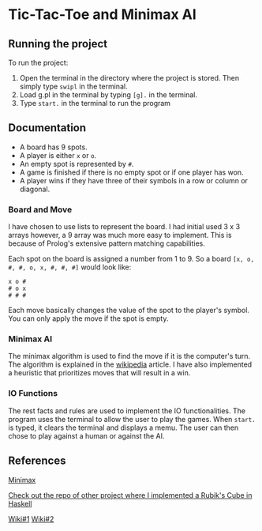 # Tic-Tac-Toe and Minimax AI

## Running the project

To run the project:
1. Open the terminal in the directory where the project is stored. Then simply type `swipl` in the terminal.
2. Load g.pl in the terminal by typing `[g].` in the terminal.
3. Type `start.` in the terminal to run the program

## Documentation

- A board has 9 spots.
- A player is either `x` or `o`.
- An empty spot is represented by `#`.
- A game is finished if there is no empty spot or if one player has won.
- A player wins if they have three of their symbols in a row or column or diagonal.

### Board and Move

I have chosen to use lists to represent the board. I had initial used 3 x 3 arrays however, a 9 array was much more easy to implement. This is because of Prolog's extensive pattern matching capabilities.

Each spot on the board is assigned a number from 1 to 9. So a board `[x, o, #, #, o, x, #, #, #]` would look like:

```
x o #
# o x
# # #
```

Each move basically changes the value of the spot to the player's symbol. You can only apply the move if the spot is empty.

### Minimax AI

The minimax algorithm is used to find the move if it is the computer's turn. The algorithm is explained in the [wikipedia](https://en.wikipedia.org/wiki/Minimax) article. I have also implemented a heuristic that prioritizes moves that will result in a win.

### IO Functions

The rest facts and rules are used to implement the IO functionalities. The program uses the terminal to allow the user to play the games. When `start.` is typed, it clears the terminal and displays a memu. The user can then chose to play against a human or against the AI.

## References
[Minimax](https://en.wikipedia.org/wiki/Minimax) 

[Check out the repo of other project where I implemented a Rubik's Cube in Haskell](https://github.com/dietcoke7/CPSC312Haskell.git)

[Wiki#1](https://wiki.ubc.ca/Course:CPSC312-2024W2/TicTacToeandMinimaxAI)
[Wiki#2](https://wiki.ubc.ca/Course:CPSC312-2024)